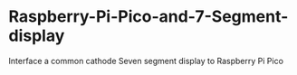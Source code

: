 # Raspberry-Pi-Pico-and-7-Segment-display
Interface a common cathode Seven segment display to Raspberry Pi Pico
